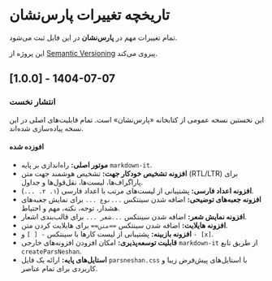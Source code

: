 # تاریخچه تغییرات پارس‌نشان

تمام تغییرات مهم در **پارس‌نشان** در این فایل ثبت می‌شود.

این پروژه از [Semantic Versioning](https://semver.org/spec/v2.0.0.html) پیروی می‌کند.

## [1.0.0] - 1404-07-07

### انتشار نخست

این نخستین نسخه عمومی از کتابخانه «پارس‌نشان» است. تمام قابلیت‌های اصلی در این نسخه پیاده‌سازی شده‌اند.

#### افوزده شده

- **موتور اصلی:** راه‌اندازی بر پایه `markdown-it`.
- **افزونه تشخیص خودکار جهت:** تشخیص هوشمند جهت متن (RTL/LTR) برای پاراگراف‌ها، لیست‌ها، نقل‌قول‌ها و جداول.
- **افزونه اعداد فارسی:** پشتیبانی از لیست‌های مرتب با اعداد فارسی (`۱. ۲. ...`).
- **افزونه جعبه‌های توضیحی:** اضافه شدن سینتکس `...نوع ...` برای نمایش جعبه‌های هشدار، توجه، نکته، مهم و احتیاط.
- **افزونه نمایش شعر:** اضافه شدن سینتکس `...شعر ...` برای قالب‌بندی اشعار.
- **افزونه هایلایت:** اضافه شدن سینتکس `==متن==` برای هایلایت کردن متن.
- **افزونه بازبینه:** پشتیبانی از لیست کارها با سینتکس `- [ ]` و `- [x]`.
- **قابلیت توسعه‌پذیری:** امکان افزودن افزونه‌های خارجی `markdown-it` از طریق تابع `createParsNeshan`.
- **استایل‌های پایه:** ارائه یک فایل `parsneshan.css` با استایل‌های پیش‌فرض زیبا و کاربردی برای تمام عناصر.